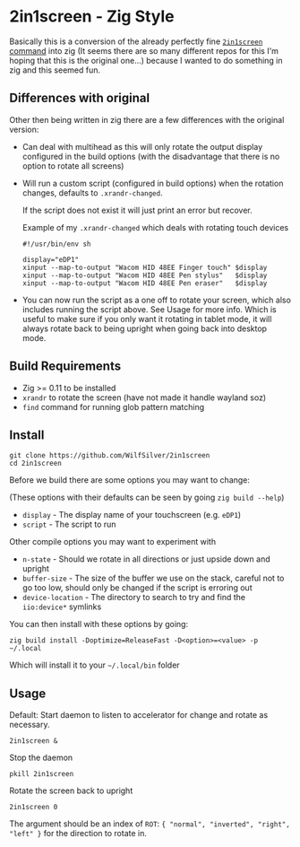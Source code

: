 # 2in1screen - Zig Style

Basically this is a conversion of the already perfectly fine
[`2in1screen` command](https://github.com/aleozlx/2in1screen) into zig (It
seems there are so many different repos for this I'm hoping that this is the
original one...) because I wanted to do something in zig and this seemed fun.

## Differences with original

Other then being written in zig there are a few differences with the original
version:

- Can deal with multihead as this will only rotate the output display
  configured in the build options (with the disadvantage that there is no
  option to rotate all screens)
- Will run a custom script (configured in build options) when the rotation
  changes, defaults to `.xrandr-changed`.

  If the script does not exist it will just print an error but recover.

  Example of my `.xrandr-changed` which deals with rotating touch devices
  ```
  #!/usr/bin/env sh

  display="eDP1"
  xinput --map-to-output "Wacom HID 48EE Finger touch" $display
  xinput --map-to-output "Wacom HID 48EE Pen stylus"   $display
  xinput --map-to-output "Wacom HID 48EE Pen eraser"   $display
  ```

- You can now run the script as a one off to rotate your screen, which also
  includes running the script above. See Usage for more info. Which is useful
  to make sure if you only want it rotating in tablet mode, it will always
  rotate back to being upright when going back into desktop mode.

## Build Requirements

- Zig >= 0.11 to be installed
- `xrandr` to rotate the screen (have not made it handle wayland soz)
- `find` command for running glob pattern matching

## Install

```
git clone https://github.com/WilfSilver/2in1screen
cd 2in1screen
```

Before we build there are some options you may want to change:

(These options with their defaults can be seen by going `zig build --help`)

- `display` - The display name of your touchscreen (e.g. `eDP1`)
- `script` - The script to run

Other compile options you may want to experiment with

- `n-state` - Should we rotate in all directions or just upside down and
  upright
- `buffer-size` - The size of the buffer we use on the stack, careful not to go
  too low, should only be changed if the script is erroring out
- `device-location` - The directory to search to try and find the `iio:device*`
  symlinks

You can then install with these options by going:

```
zig build install -Doptimize=ReleaseFast -D<option>=<value> -p ~/.local
```

Which will install it to your `~/.local/bin` folder

## Usage

Default: Start daemon to listen to accelerator for change and rotate as
necessary.

```
2in1screen &
```

Stop the daemon

```
pkill 2in1screen
```

Rotate the screen back to upright

```
2in1screen 0
```

The argument should be an index of `ROT`: `{ "normal", "inverted", "right", "left" }`
for the direction to rotate in.
